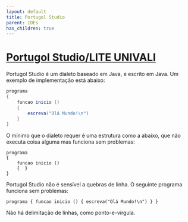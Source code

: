 ```yaml
---
layout: default
title: Portugol Studio
parent: IDEs
has_children: true
---
```


# [Portugol Studio/LITE UNIVALI](http://lite.acad.univali.br/portugol/)

Portugol Studio é um dialeto baseado em Java, e escrito em Java. Um exemplo de implementação está abaixo:

```java
programa
{
    funcao inicio ()
    {
        escreva("Olá Mundo!\n")
    }
}
```

O mínimo que o dialeto requer é uma estrutura como a abaixo, que não executa coisa alguma mas funciona sem problemas:

```
programa
{
    funcao inicio ()
    {  }
}
```

Portugol Studio não é sensível a quebras de linha. O seguinte programa funciona sem problemas:

```
programa { funcao inicio () { escreva("Olá Mundo!\n") } }
```

Não há delimitação de linhas, como ponto-e-vírgula.